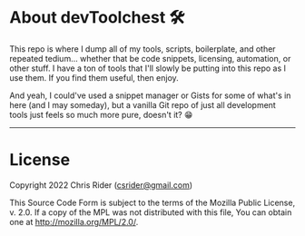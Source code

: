 # About devToolchest 🛠

This repo is where I dump all of my tools, scripts, boilerplate, and other repeated tedium... whether that be code snippets, licensing, automation, or other stuff. I have a ton of tools that I'll slowly be putting into this repo as I use them. If you find them useful, then enjoy.

And yeah, I could've used a snippet manager or Gists for some of what's in here (and I may someday), but a vanilla Git repo of just all development tools just feels so much more pure, doesn't it? 😁

---

# License

Copyright 2022 Chris Rider (csrider@gmail.com)

This Source Code Form is subject to the terms of the Mozilla Public License,
v. 2.0. If a copy of the MPL was not distributed with this file, You can 
obtain one at http://mozilla.org/MPL/2.0/.